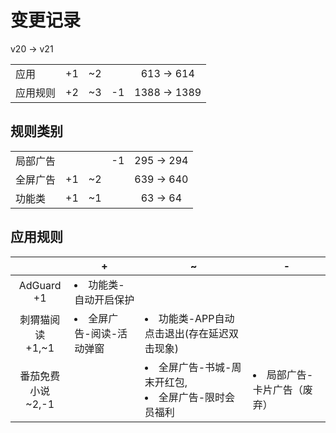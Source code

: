 # 变更记录

v20 -> v21

||||||
|-|:-:|:-:|:-:|:-:|
|应用|+1|~2||613 -> 614|
|应用规则|+2|~3|-1|1388 -> 1389|

## 规则类别

||||||
|-|:-:|:-:|:-:|:-:|
|局部广告|||-1|295 -> 294|
|全屏广告|+1|~2||639 -> 640|
|功能类|+1|~1||63 -> 64|

## 应用规则

||+|~|-|
|:-:|-|-|-|
|AdGuard<br>+1|<li>功能类-自动开启保护|||
|刺猬猫阅读<br>+1,~1|<li>全屏广告-阅读-活动弹窗|<li>功能类-APP自动点击退出(存在延迟双击现象)||
|番茄免费小说<br>~2,-1||<li>全屏广告-书城-周末开红包,<li>全屏广告-限时会员福利|<li>局部广告-卡片广告（废弃）|
